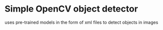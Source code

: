 # Simple OpenCV object detector
uses pre-trained models in the form of xml files to detect objects in images